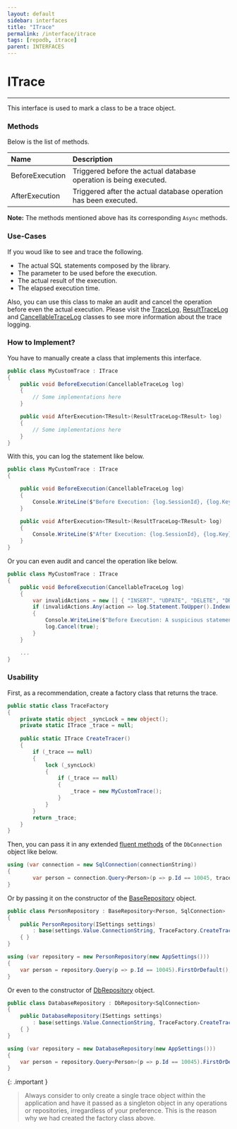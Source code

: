 ```yaml
---
layout: default
sidebar: interfaces
title: "ITrace"
permalink: /interface/itrace
tags: [repodb, itrace]
parent: INTERFACES
---
```


# ITrace

---

This interface is used to mark a class to be a trace object.

### Methods

Below is the list of methods.

| Name | Description |
|:-----|:------------|
| BeforeExecution | Triggered before the actual database operation is being executed. |
| AfterExecution | Triggered after the actual database operation has been executed. |

**Note:** The methods mentioned above has its corresponding `Async` methods.

### Use-Cases

If you woud like to see and trace the following.

- The actual SQL statements composed by the library.
- The parameter to be used before the execution.
- The actual result of the execution.
- The elapsed execution time.

Also, you can use this class to make an audit and cancel the operation before even the actual execution. Please visit the [TraceLog](/class/tracelog), [ResultTraceLog](/class/resulttracelog) and [CancellableTraceLog](/class/cancellabletracelog) classes to see more information about the trace logging.

### How to Implement?

You have to manually create a class that implements this interface.

```csharp
public class MyCustomTrace : ITrace
{
    public void BeforeExecution(CancellableTraceLog log)
    {
        // Some implementations here
    }

    public void AfterExecution<TResult>(ResultTraceLog<TResult> log)
    {
        // Some implementations here
    }
}
```

With this, you can log the statement like below.

```csharp
public class MyCustomTrace : ITrace
{

    public void BeforeExecution(CancellableTraceLog log)
    {
        Console.WriteLine($"Before Execution: {log.SessionId}, {log.Key}, {log.Statement}");
    }

    public void AfterExecution<TResult>(ResultTraceLog<TResult> log)
    {
        Console.WriteLine($"After Execution: {log.SessionId}, {log.Key}, {log.Statement}");
    }
}
```

Or you can even audit and cancel the operation like below.

```csharp
public class MyCustomTrace : ITrace
{
    public void BeforeExecution(CancellableTraceLog log)
    {
        var invalidActions = new [] { "INSERT", "UDPATE", "DELETE", "DROP", "ALTER", "EXECUTE" };
        if (invalidActions.Any(action => log.Statement.ToUpper().Indexof(action) >= 0))
        {
            Console.WriteLine($"Before Execution: A suspicious statement has been passed (SQL = {log.Statement}).");
            log.Cancel(true);
        }
    }

    ...
}
```

### Usability

First, as a recommendation, create a factory class that returns the trace.

```csharp
public static class TraceFactory
{
    private static object _syncLock = new object();
    private static ITrace _trace = null;
    
    public static ITrace CreateTracer()
    {
        if (_trace == null)
        {
            lock (_syncLock)
            {
                if (_trace == null)
                {
                    _trace = new MyCustomTrace();
                }
            }
        }
        return _trace;
    }
}
```

Then, you can pass it in any extended [fluent methods](/docs#fluent-methods) of the `DbConnection` object like below.

```csharp
using (var connection = new SqlConnection(connectionString))
{
        var person = connection.Query<Person>(p => p.Id == 10045, trace: TraceFactory.CreateTracer()).FirstOrDefault();
}
```

Or by passing it on the constructor of the [BaseRepository](/class/baserepository) object.

```csharp
public class PersonRepository : BaseRepository<Person, SqlConnection>
{
    public PersonRepository(ISettings settings)
        : base(settings.Value.ConnectionString, TraceFactory.CreateTracer())
    { }
}

using (var repository = new PersonRepository(new AppSettings()))
{
    var person = repository.Query(p => p.Id == 10045).FirstOrDefault();
}
```

Or even to the constructor of [DbRepository](/class/dbrepository) object.

```csharp
public class DatabaseRepository : DbRepository<SqlConnection>
{
    public DatabaseRepository(ISettings settings)
        : base(settings.Value.ConnectionString, TraceFactory.CreateTracer())
    { }
}

using (var repository = new DatabaseRepository(new AppSettings()))
{
    var person = repository.Query<Person>(p => p.Id == 10045).FirstOrDefault();
}
```

{: .important }
> Always consider to only create a single trace object within the application and have it passed as a singleton object in any operations or repositories, irregardless of your preference. This is the reason why we had created the factory class above.
